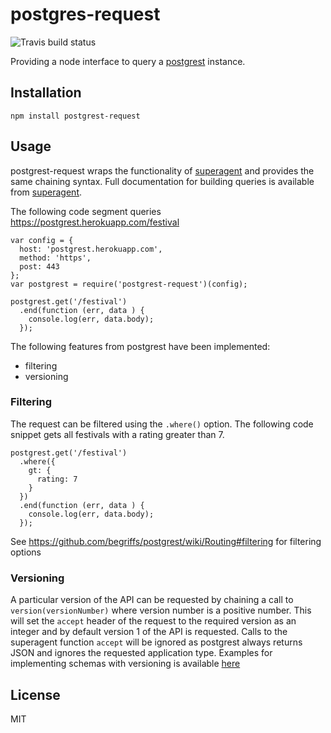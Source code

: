 # postgres-request
![Travis build status](https://travis-ci.org/lewisjared/postgrest-request.svg?branch=master)

Providing a node interface to query a [postgrest](https://github.com/begriffs/postgrest) instance.

## Installation
```
npm install postgrest-request
```

## Usage
postgrest-request wraps the functionality of [superagent](http://visionmedia.github.io/superagent/) and provides the same chaining syntax. Full
documentation for building queries is available from [superagent](http://visionmedia.github.io/superagent/).

The following code segment queries https://postgrest.herokuapp.com/festival

```
var config = {
  host: 'postgrest.herokuapp.com',
  method: 'https',
  post: 443
};
var postgrest = require('postgrest-request')(config);

postgrest.get('/festival')
  .end(function (err, data ) {
    console.log(err, data.body);
  });
```

The following features from postgrest have been implemented:
* filtering
* versioning

### Filtering
The request can be filtered using the `.where()` option. The following code snippet gets all festivals with a rating greater than 7.
```
postgrest.get('/festival')
  .where({
    gt: {
      rating: 7
    }
  })
  .end(function (err, data ) {
    console.log(err, data.body);
  });
```
See https://github.com/begriffs/postgrest/wiki/Routing#filtering for filtering options

### Versioning
A particular version of the API can be requested by chaining a call to `version(versionNumber)` where version number is a positive number.
This will set the `accept` header of the request to the required version as an integer and by default version 1 of the API is requested.
Calls to the superagent function `accept` will be ignored as postgrest always returns JSON and ignores the requested application type.
Examples for implementing schemas with versioning is available [here](https://github.com/begriffs/postgrest/wiki/API-Versioning)

## License
MIT
